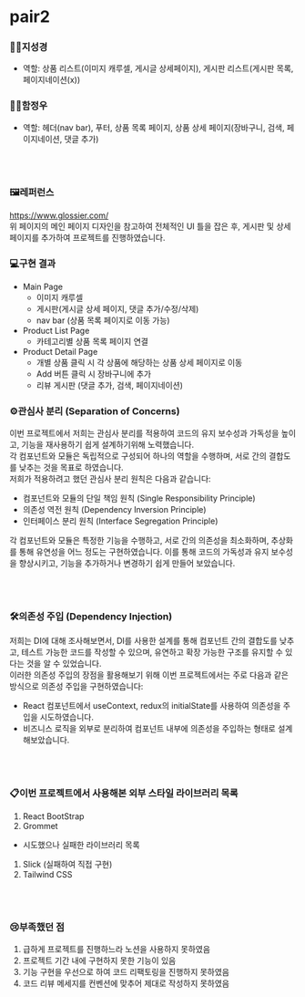 # pair2

### 👩‍💻지성경

- 역할: 상품 리스트(이미지 캐루셀, 게시글 상세페이지), 게시판 리스트(게시판 목록, 페이지네이션(x))

### 👩‍💻함정우

- 역할: 헤더(nav bar), 푸터, 상품 목록 페이지, 상품 상세 페이지(장바구니, 검색, 페이지네이션, 댓글 추가)

<br/>
<br/>

### 🖼️레퍼런스
https://www.glossier.com/
<br/>
위 페이지의 메인 페이지 디자인을 참고하여 전체적인 UI 틀을 잡은 후, 게시판 및 상세 페이지를 추가하여 프로젝트를 진행하였습니다.

### 💻구현 결과
- Main Page
  - 이미지 캐루셀
  - 게시판(게시글 상세 페이지, 댓글 추가/수정/삭제)
  - nav bar (상품 목록 페이지로 이동 가능)
- Product List Page
  - 카테고리별 상품 목록 페이지 연결
- Product Detail Page
  - 개별 상품 클릭 시 각 상품에 해당하는 상품 상세 페이지로 이동
  - Add 버튼 클릭 시 장바구니에 추가
  - 리뷰 게시판 (댓글 추가, 검색, 페이지네이션)

### ⚙️관심사 분리 (Separation of Concerns)

이번 프로젝트에서 저희는 관심사 분리를 적용하여 코드의 유지 보수성과 가독성을 높이고, 기능을 재사용하기 쉽게 설계하기위해 노력했습니다. <br/>
각 컴포넌트와 모듈은 독립적으로 구성되어 하나의 역할을 수행하며, 서로 간의 결합도를 낮추는 것을 목표로 하였습니다.  <br/>
저희가 적용하려고 했던 관심사 분리 원칙은 다음과 같습니다:

- 컴포넌트와 모듈의 단일 책임 원칙 (Single Responsibility Principle)
- 의존성 역전 원칙 (Dependency Inversion Principle)
- 인터페이스 분리 원칙 (Interface Segregation Principle)

각 컴포넌트와 모듈은 특정한 기능을 수행하고, 서로 간의 의존성을 최소화하며, 추상화를 통해 유연성을 어느 정도는 구현하였습니다. 
이를 통해 코드의 가독성과 유지 보수성을 향상시키고, 기능을 추가하거나 변경하기 쉽게 만들어 보았습니다.

<br/>
<br/>

### 🛠️의존성 주입 (Dependency Injection)

저희는 DI에 대해 조사해보면서, DI를 사용한 설계를 통해 컴포넌트 간의 결합도를 낮추고, 테스트 가능한 코드를 작성할 수 있으며, 유연하고 확장 가능한 구조를 유지할 수 있다는 것을 알 수 있었습니다. <br/>
이러한 의존성 주입의 장점을 활용해보기 위해 이번 프로젝트에서는 주로 다음과 같은 방식으로 의존성 주입을 구현하였습니다:

- React 컴포넌트에서 useContext, redux의 initialState를 사용하여 의존성을 주입을 시도하였습니다.
- 비즈니스 로직을 외부로 분리하여 컴포넌트 내부에 의존성을 주입하는 형태로 설계해보았습니다.
<br/>
<br/>


### 📋이번 프로젝트에서 사용해본 외부 스타일 라이브러리 목록
1. React BootStrap
2. Grommet
- 시도했으나 실패한 라이브러리 목록 
1. Slick (실패하여 직접 구현)
2. Tailwind CSS

<br/>
<br/>

### 😢부족했던 점
1. 급하게 프로젝트를 진행하느라 노션을 사용하지 못하였음
2. 프로젝트 기간 내에 구현하지 못한 기능이 있음
3. 기능 구현을 우선으로 하여 코드 리팩토링을 진행하지 못하였음
4. 코드 리뷰 메세지를 컨벤션에 맞추어 제대로 작성하지 못하였음
